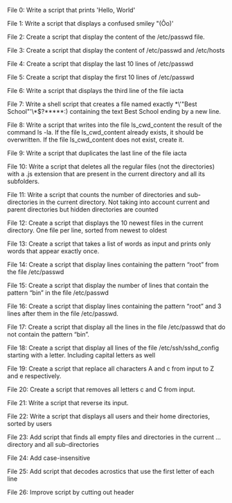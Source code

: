 File 0: Write a script that prints 'Hello, World'

File 1: Write a script that displays a confused smiley "(Ôo)'

File 2: Create a script that display the content of the /etc/passwd file.

File 3: Create a script that display the content of /etc/passwd and /etc/hosts

File 4: Create a script that display the last 10 lines of /etc/passwd

File 5: Create a script that display the first 10 lines of /etc/passwd

File 6: Write a script that displays the third line of the file iacta

File 7: Write a shell script that creates a file named exactly \*\\'"Best School"\'\\*$\?\*\*\*\*\*:) containing the text Best School ending by a new line.

File 8: Write a script that writes into the file ls_cwd_content the result of the command ls -la. If the file ls_cwd_content already exists, it should be overwritten. If the file ls_cwd_content does not exist, create it.

File 9: Write a script that duplicates the last line of the file iacta

File 10: Write a script that deletes all the regular files (not the directories) with a .js extension that are present in the current directory and all its subfolders.

File 11: Write a script that counts the number of directories and sub-directories in the current directory. Not taking into account current and parent directories but hidden directories are counted

File 12: Create a script that displays the 10 newest files in the current directory. One file per line, sorted from newest to oldest

File 13: Create a script that takes a list of words as input and prints only words that appear exactly once.

File 14: Create a script that display lines containing the pattern “root” from the file /etc/passwd

File 15: Create a script that display the number of lines that contain the pattern “bin” in the file /etc/passwd

File 16: Create a script that display lines containing the pattern “root” and 3 lines after them in the file /etc/passwd.

File 17: Create a script that display all the lines in the file /etc/passwd that do not contain the pattern “bin”.

File 18: Create a script that display all lines of the file /etc/ssh/sshd_config starting with a letter. Including capital letters as well

File 19: Create a script that replace all characters A and c from input to Z and e respectively.

File 20: Create a script that removes all letters c and C from input.

File 21: Write a script that reverse its input.

File 22: Write a script that displays all users and their home directories, sorted by users

File 23: Add script that finds all empty files and directories in the current … directory and all sub-directories

File 24: Add case-insensitive

File 25: Add script that decodes acrostics that use the first letter of each line

File 26: Improve script by cutting out header
